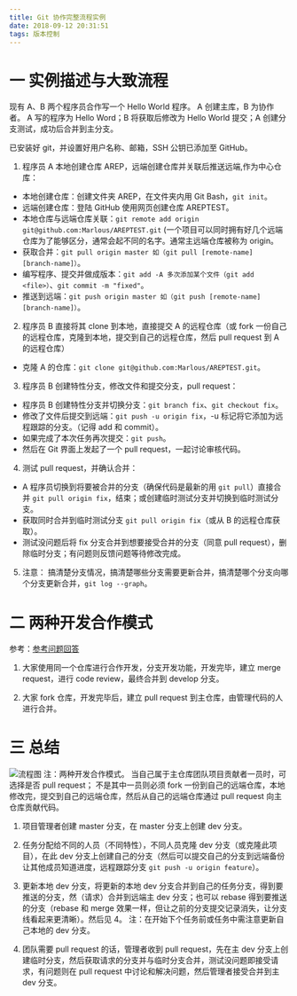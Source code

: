 ```yaml
---
title: Git 协作完整流程实例
date: 2018-09-12 20:31:51
tags: 版本控制
---
```

# 一 实例描述与大致流程
现有 A、B 两个程序员合作写一个 Hello World 程序。
A 创建主库，B 为协作者。
A 写的程序为 Hello Word；B 将获取后修改为 Hello World 提交；A 创建分支测试，成功后合并到主分支。

已安装好 git，并设置好用户名称、邮箱，SSH 公钥已添加至 GitHub。

1. 程序员 A 本地创建仓库 AREP，远端创建仓库并关联后推送远端,作为中心仓库：
- 本地创建仓库：创建文件夹 AREP，在文件夹内用 Git Bash，`git init`。
- 远端创建仓库：登陆 GitHub 使用网页创建仓库 AREPTEST。
- 本地仓库与远端仓库关联：`git remote add origin git@github.com:Marlous/AREPTEST.git` (一个项目可以同时拥有好几个远端仓库为了能够区分，通常会起不同的名字。通常主远端仓库被称为 origin。
- 获取合并：`git pull origin master 如（git pull [remote-name] [branch-name]）`。
- 编写程序、提交并做成版本：`git add -A 多次添加某个文件（git add <file>）`、`git commit -m "fixed"`。
- 推送到远端：`git push origin master 如（git push [remote-name] [branch-name]）`。

2. 程序员 B 直接将其 clone 到本地，直接提交 A 的远程仓库（或 fork 一份自己的远程仓库，克隆到本地，提交到自己的远程仓库，然后 pull request 到 A 的远程仓库）
- 克隆 A 的仓库：`git clone git@github.com:Marlous/AREPTEST.git`。

3. 程序员 B 创建特性分支，修改文件和提交分支，pull request：
- 程序员 B 创建特性分支并切换分支：`git branch fix`、`git checkout fix`。
- 修改了文件后提交到远端：`git push -u origin fix`，-u 标记将它添加为远程跟踪的分支。（记得 add 和 commit）。
- 如果完成了本次任务再次提交：`git push`。
- 然后在 Git 界面上发起了一个 pull request，一起讨论审核代码。

4. 测试 pull request，并确认合并：
- A 程序员切换到将要被合并的分支（确保代码是最新的用 `git pull`）直接合并 `git pull origin fix`，结束；或创建临时测试分支并切换到临时测试分支。
- 获取同时合并到临时测试分支 `git pull origin fix`（或从 B 的远程仓库获取）。
- 测试没问题后将 fix 分支合并到想要接受合并的分支（同意 pull request），删除临时分支；有问题则反馈问题等待修改完成。

5. 注意：
搞清楚分支情况，搞清楚哪些分支需要更新合并，搞清楚哪个分支向哪个分支更新合并，`git log --graph`。

# 二 两种开发合作模式
参考：[参考问题回答](https://segmentfault.com/q/1010000004362882/a-1020000004415897)

1. 大家使用同一个仓库进行合作开发，分支开发功能，开发完毕，建立 merge request，进行 code review，最终合并到 develop 分支。

2. 大家 fork 仓库，开发完毕后，建立 pull request 到主仓库，由管理代码的人进行合并。

# 三 总结
![流程图](图1.png)
注：两种开发合作模式。
当自己属于主仓库团队项目贡献者一员时，可选择是否 pull request；
不是其中一员则必须 fork 一份到自己的远端仓库，本地修改完，提交到自己的远端仓库，然后从自己的远端仓库通过 pull request 向主仓库贡献代码。

1. 项目管理者创建 master 分支，在 master 分支上创建 dev 分支。

2. 任务分配给不同的人员（不同特性），不同人员克隆 dev 分支（或克隆此项目），在此 dev 分支上创建自己的分支（然后可以提交自己的分支到远端备份让其他成员知道进度，远程跟踪分支 `git push -u origin feature`）。

3. 更新本地 dev 分支，将更新的本地 dev 分支合并到自己的任务分支，得到要推送的分支，然（请求）合并到远端主 dev 分支；也可以 rebase 得到要推送的分支（rebase 和 merge 效果一样，但让之前的分支提交记录消失，让分支线看起来更清晰）。然后见 4。
注：在开始下个任务前或任务中需注意更新自己本地的 dev 分支。

4. 团队需要 pull request 的话，管理者收到 pull request，先在主 dev 分支上创建临时分支，然后获取请求的分支并与临时分支合并，测试没问题即接受请求，有问题则在 pull request 中讨论和解决问题，然后管理者接受合并到主 dev 分支。